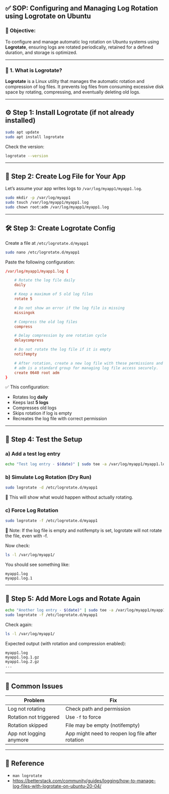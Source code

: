
## ✅ SOP: Configuring and Managing Log Rotation using Logrotate on Ubuntu

### 📌 Objective:
To configure and manage automatic log rotation on Ubuntu systems using **Logrotate**, ensuring logs are rotated periodically, retained for a defined duration, and storage is optimized.

---

### 📁 1. What is Logrotate?
**Logrotate** is a Linux utility that manages the automatic rotation and compression of log files. It prevents log files from consuming excessive disk space by rotating, compressing, and eventually deleting old logs.

---

## ⚙️ Step 1: Install Logrotate (if not already installed)

```bash
sudo apt update
sudo apt install logrotate
```

Check the version:

```bash
logrotate --version
```

---

## 📁 Step 2: Create Log File for Your App

Let’s assume your app writes logs to `/var/log/myapp1/myapp1.log`.

```bash
sudo mkdir -p /var/log/myapp1
sudo touch /var/log/myapp1/myapp1.log
sudo chown root:adm /var/log/myapp1/myapp1.log
```

---

## 🛠️ Step 3: Create Logrotate Config

Create a file at `/etc/logrotate.d/myapp1`

```bash
sudo nano /etc/logrotate.d/myapp1
```

Paste the following configuration:

```conf
/var/log/myapp1/myapp1.log {

    # Rotate the log file daily
    daily

    # Keep a maximum of 5 old log files
    rotate 5

    # Do not show an error if the log file is missing
    missingok

    # Compress the old log files
    compress

    # Delay compression by one rotation cycle
    delaycompress

    # Do not rotate the log file if it is empty
    notifempty

    # After rotation, create a new log file with these permissions and ownership
    # adm is a standard group for managing log file access securely.
    create 0640 root adm
}
```

✅ This configuration:
- Rotates log **daily**
- Keeps last **5 logs**
- Compresses old logs
- Skips rotation if log is empty
- Recreates the log file with correct permission

---

## 🧪 Step 4: Test the Setup

### a) Add a test log entry

```bash
echo "Test log entry - $(date)" | sudo tee -a /var/log/myapp1/myapp1.log
```

### b) Simulate Log Rotation (Dry Run)

```bash
sudo logrotate -d /etc/logrotate.d/myapp1
```

🧪 This will show what would happen without actually rotating.

### c) Force Log Rotation

```bash
sudo logrotate -f /etc/logrotate.d/myapp1
```
📝 Note: If the log file is empty and notifempty is set, logrotate will not rotate the file, even with -f.

Now check:

```bash
ls -l /var/log/myapp1/
```

You should see something like:

```
myapp1.log
myapp1.log.1
```

---

## 🔁 Step 5: Add More Logs and Rotate Again

```bash
echo "Another log entry - $(date)" | sudo tee -a /var/log/myapp1/myapp1.log
sudo logrotate -f /etc/logrotate.d/myapp1
```

Check again:

```bash
ls -l /var/log/myapp1/
```

Expected output (with rotation and compression enabled):

```
myapp1.log
myapp1.log.1.gz
myapp1.log.2.gz
...
```

---

## 🛑 Common Issues

| Problem | Fix |
|--------|------|
| Log not rotating | Check path and permission |
| Rotation not triggered | Use `-f` to force |
| Rotation skipped | File may be empty (notifempty) |
| App not logging anymore | App might need to reopen log file after rotation |

---

## 📘 Reference

- `man logrotate`
- https://betterstack.com/community/guides/logging/how-to-manage-log-files-with-logrotate-on-ubuntu-20-04/
